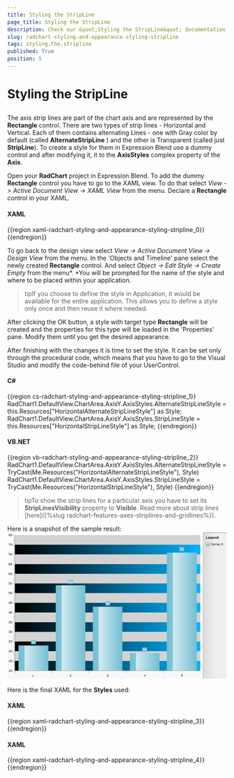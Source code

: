 ```yaml
---
title: Styling the StripLine
page_title: Styling the StripLine
description: Check our &quot;Styling the StripLine&quot; documentation article for the RadChart WPF control.
slug: radchart-styling-and-appearance-styling-stripline
tags: styling,the,stripline
published: True
position: 5
---
```


# Styling the StripLine



## 

The axis strip lines are part of the chart axis and are represented by the __Rectangle__ control. There are two types of strip lines - Horizontal and Vertical. Each of them contains alternating Lines - one with Gray color by default (called __AlternateStripLine__ ) and the other is Transparent (called just __StripLine__).
To create a style for them in Expression Blend use a dummy control and after modifying it, 
 it to the __AxisStyles__ complex property of the __Axis__.

Open your __RadChart__ project in Expression Blend. To add the dummy __Rectangle__ control you have to go to the XAML view. To do that select *View -> Active Document View -> XAML View* from the menu. Declare a __Rectangle__ control in your XAML.

#### __XAML__

{{region xaml-radchart-styling-and-appearance-styling-stripline_0}}
	<Grid x:Name="LayoutRoot" Background="White">
	    <!--  ...  -->
	    <Rectangle />
	</Grid>
{{endregion}}



To go back to the design view select *View -> Active Document View -> Design View* from the menu. In the 'Objects and Timeline' pane select the newly created __Rectangle__ control. And select *Object -> Edit Style -> Create Empty* from the menu*. *You will be prompted for the name of the style and where to be placed within your application.

>tipIf you choose to define the style in Application, it would be available for the entire application. This allows you to define a style only once and then reuse it where needed.

After clicking the OK button, a style with target type __Rectangle__ will be created and the properties for this type will be loaded in the 'Properties' pane. Modify them until you get the desired appearance.

After finishing with the changes it is time to set the style. It can be set only through the procedural code, which means that you have to go to the Visual Studio and modify the code-behind file of your UserControl.

#### __C#__

{{region cs-radchart-styling-and-appearance-styling-stripline_1}}
	RadChart1.DefaultView.ChartArea.AxisY.AxisStyles.AlternateStripLineStyle = this.Resources["HorizontalAlternateStripLineStyle"] as Style;
	RadChart1.DefaultView.ChartArea.AxisY.AxisStyles.StripLineStyle = this.Resources["HorizontalStripLineStyle"] as Style;
{{endregion}}



#### __VB.NET__

{{region vb-radchart-styling-and-appearance-styling-stripline_2}}
	RadChart1.DefaultView.ChartArea.AxisY.AxisStyles.AlternateStripLineStyle = TryCast(Me.Resources("HorizontalAlternateStripLineStyle"), Style)
	RadChart1.DefaultView.ChartArea.AxisY.AxisStyles.StripLineStyle = TryCast(Me.Resources("HorizontalStripLineStyle"), Style)
{{endregion}}



>tipTo show the strip lines for a particular axis you have to set its __StripLinesVisibility__ property to __Visible__. Read more about strip lines [here]({%slug radchart-features-axes-striplines-and-gridlines%}).

Here is a snapshot of the sample result:
![](images/RadChart_StylingAxisStripLines_04.png)

Here is the final XAML for the __Styles__ used:

#### __XAML__

{{region xaml-radchart-styling-and-appearance-styling-stripline_3}}
	<Style x:Key="HorizontalAlternateStripLineStyle" TargetType="Rectangle">
	    <Setter Property="Fill">
	        <Setter.Value>
	            <LinearGradientBrush SpreadMethod="Pad" StartPoint="0,1" EndPoint="1,0">
	                <GradientStop Offset="0" Color="Black" />
	                <GradientStop Offset="1" Color="#FF00B4FF" />
	            </LinearGradientBrush>
	        </Setter.Value>
	    </Setter>
	</Style>
{{endregion}}

#### __XAML__

{{region xaml-radchart-styling-and-appearance-styling-stripline_4}}
	<Style x:Key="HorizontalStripLineStyle" TargetType="Rectangle">
	    <Setter Property="Fill" Value="LightGray" />
	</Style>
{{endregion}}